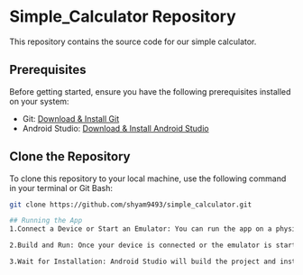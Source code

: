 # Simple_Calculator Repository
This repository contains the source code for our simple calculator.

## Prerequisites

Before getting started, ensure you have the following prerequisites installed on your system:

- Git: [Download & Install Git](https://git-scm.com/downloads)
- Android Studio: [Download & Install Android Studio](https://developer.android.com/studio)

## Clone the Repository

To clone this repository to your local machine, use the following command in your terminal or Git Bash:

```bash
git clone https://github.com/shyam9493/simple_calculator.git

## Running the App
1.Connect a Device or Start an Emulator: You can run the app on a physical device connected to your computer via USB or use an Android Emulator provided by Android Studio.

2.Build and Run: Once your device is connected or the emulator is started, click on the green play button in the toolbar or select Run > Run 'app' from the menu.

3.Wait for Installation: Android Studio will build the project and install the app on your device or emulator. Once the installation is complete, you should see the app running.

